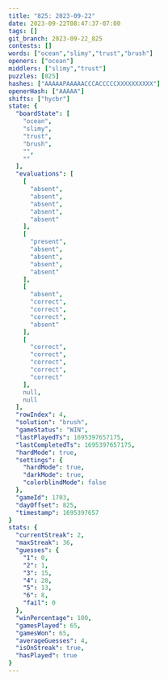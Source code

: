 ```yaml
---
title: "825: 2023-09-22"
date: 2023-09-22T08:47:37-07:00
tags: []
git_branch: 2023-09-22_825
contests: []
words: ["ocean","slimy","trust","brush"]
openers: ["ocean"]
middlers: ["slimy","trust"]
puzzles: [825]
hashes: ["AAAAAPAAAAACCCACCCCCXXXXXXXXXX"]
openerHash: ["AAAAA"]
shifts: ["hycbr"]
state: {
  "boardState": [
    "ocean",
    "slimy",
    "trust",
    "brush",
    "",
    ""
  ],
  "evaluations": [
    [
      "absent",
      "absent",
      "absent",
      "absent",
      "absent"
    ],
    [
      "present",
      "absent",
      "absent",
      "absent",
      "absent"
    ],
    [
      "absent",
      "correct",
      "correct",
      "correct",
      "absent"
    ],
    [
      "correct",
      "correct",
      "correct",
      "correct",
      "correct"
    ],
    null,
    null
  ],
  "rowIndex": 4,
  "solution": "brush",
  "gameStatus": "WIN",
  "lastPlayedTs": 1695397657175,
  "lastCompletedTs": 1695397657175,
  "hardMode": true,
  "settings": {
    "hardMode": true,
    "darkMode": true,
    "colorblindMode": false
  },
  "gameId": 1703,
  "dayOffset": 825,
  "timestamp": 1695397657
}
stats: {
  "currentStreak": 2,
  "maxStreak": 36,
  "guesses": {
    "1": 0,
    "2": 1,
    "3": 15,
    "4": 28,
    "5": 13,
    "6": 8,
    "fail": 0
  },
  "winPercentage": 100,
  "gamesPlayed": 65,
  "gamesWon": 65,
  "averageGuesses": 4,
  "isOnStreak": true,
  "hasPlayed": true
}
---
```

<!-- more -->
